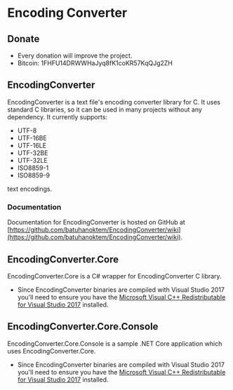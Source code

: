 # Encoding Converter

## Donate
  - Every donation will improve the project.
  - Bitcoin: 1FHFU14DRWWHaJyq8fK1coKR57KqQJg2ZH

## EncodingConverter
  
EncodingConverter is a text file's encoding converter library for C. It uses standard C libraries, so it can be used in many projects without any dependency. It currently supports:
  - UTF-8
  - UTF-16BE
  - UTF-16LE
  - UTF-32BE
  - UTF-32LE
  - ISO8859-1
  - ISO8859-9

text encodings.

### Documentation

Documentation for EncodingConverter is hosted on GitHub at [https://github.com/batuhanoktem/EncodingConverter/wiki](https://github.com/batuhanoktem/EncodingConverter/wiki).

## EncodingConverter.Core

EncodingConverter.Core is a C# wrapper for EncodingConverter C library.

  - Since EncodingConverter binaries are compiled with Visual Studio 2017 you'll need to ensure you have the [Microsoft Visual C++ Redistributable for Visual Studio 2017](https://support.microsoft.com/en-us/help/2977003/the-latest-supported-visual-c-downloads "Microsoft Visual C++ Redistributable for Visual Studio 2017") installed.

## EncodingConverter.Core.Console

EncodingConverter.Core.Console is a sample .NET Core application which uses EncodingConverter.Core.

  - Since EncodingConverter binaries are compiled with Visual Studio 2017 you'll need to ensure you have the [Microsoft Visual C++ Redistributable for Visual Studio 2017](https://support.microsoft.com/en-us/help/2977003/the-latest-supported-visual-c-downloads "Microsoft Visual C++ Redistributable for Visual Studio 2017") installed.
  